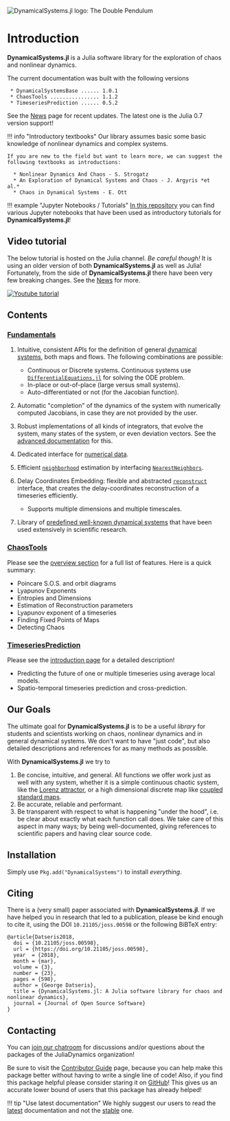 
![DynamicalSystems.jl logo: The Double Pendulum](https://i.imgur.com/nFQFdB0.gif)


<a id='Introduction-1'></a>

# Introduction


**DynamicalSystems.jl** is a Julia software library for the exploration of chaos and nonlinear dynamics.


The current documentation was built with the following versions




```
 * DynamicalSystemsBase ...... 1.0.1
 * ChaosTools ................ 1.1.2
 * TimeseriesPrediction ...... 0.5.2
```


See the [News](news) page for recent updates. The latest one is the Julia 0.7 version support!


!!! info "Introductory textbooks"
    Our library assumes basic some basic knowledge of nonlinear dynamics and complex systems.

    If you are new to the field but want to learn more, we can suggest the following textbooks as introductions:

      * Nonlinear Dynamics And Chaos - S. Strogatz
      * An Exploration of Dynamical Systems and Chaos - J. Argyris *et al.*
      * Chaos in Dynamical Systems - E. Ott



!!! example "Jupyter Notebooks / Tutorials"
    [In this repository](https://github.com/JuliaDynamics/JuliaDynamicsDocumentation.jl/tree/master/tutorials) you can find various Jupyter notebooks that have been used as introductory tutorials for **DynamicalSystems.jl**!



<a id='Video-tutorial-1'></a>

## Video tutorial


The below tutorial is hosted on the Julia channel. *Be careful though!* It is using an older version of both **DynamicalSystems.jl** as well as Julia! Fortunately, from the side of **DynamicalSystems.jl** there have been very few breaking changes. See the [News](news) for more.


[![Youtube tutorial](http://img.youtube.com/vi/13hqE_1a158/0.jpg)](http://www.youtube.com/watch?v=13hqE_1a158)


<a id='Contents-1'></a>

## Contents


<a id='[Fundamentals](definition/general)-1'></a>

### [Fundamentals](definition/general)


1. Intuitive, consistent APIs for the definition of general [dynamical systems](definition/general), both maps and flows. The following combinations are possible:

      * Continuous or Discrete systems. Continuous systems use [`DifferentialEquations.jl`](http://docs.juliadiffeq.org/latest/) for solving the ODE problem.
      * In-place or out-of-place (large versus small systems).
      * Auto-differentiated or not (for the Jacobian function).


2. Automatic "completion" of the dynamics of the system with numerically computed Jacobians, in case they are not provided by the user.
3. Robust implementations of all kinds of integrators, that evolve the system, many states of the system, or even deviation vectors. See the [advanced documentation](advanced) for this.
4. Dedicated interface for [numerical data](definition/dataset).
5. Efficient [`neighborhood`](definition/dataset.md#DynamicalSystemsBase.neighborhood) estimation by interfacing [`NearestNeighbors`](https://github.com/KristofferC/NearestNeighbors.jl).
6. Delay Coordinates Embedding: flexible and abstracted [`reconstruct`](definition/reconstruction.md#DynamicalSystemsBase.reconstruct) interface, that creates the delay-coordinates reconstruction of a timeseries efficiently.

      * Supports multiple dimensions and multiple timescales.


6. Library of [predefined well-known dynamical systems](definition/predefined) that have been used extensively in scientific research.


<a id='[ChaosTools](chaos/overview)-1'></a>

### [ChaosTools](chaos/overview)


Please see the [overview section](chaos/overview) for a full list of features. Here is a quick summary:


  * Poincare S.O.S. and orbit diagrams
  * Lyapunov Exponents
  * Entropies and Dimensions
  * Estimation of Reconstruction parameters
  * Lyapunov exponent of a timeseries
  * Finding Fixed Points of Maps
  * Detecting Chaos


<a id='[TimeseriesPrediction](tsprediction/introduction)-1'></a>

### [TimeseriesPrediction](tsprediction/introduction)


Please see the [introduction page](tsprediction/introduction) for a detailed description!


  * Predicting the future of one or multiple timeseries using average local models.
  * Spatio-temporal timeseries prediction and cross-prediction.


<a id='Our-Goals-1'></a>

## Our Goals


The ultimate goal for **DynamicalSystems.jl** is to be a useful *library* for students and scientists working on chaos, nonlinear dynamics and in general dynamical systems. We don't want to have "just code", but also detailed descriptions and references for as many methods as possible.


With **DynamicalSystems.jl** we try to


1. Be concise, intuitive, and general. All functions we offer work just as well with any system, whether it is a simple continuous chaotic system, like the [Lorenz attractor](definition/predefined/#DynamicalSystemsBase.Systems.lorenz), or a high dimensional discrete map like [coupled standard maps](definition/predefined/#DynamicalSystemsBase.Systems.coupledstandardmaps).
2. Be accurate, reliable and performant.
3. Be transparent with respect to what is happening "under the hood", i.e. be clear about exactly what each function call does. We take care of this aspect in many ways; by being well-documented, giving references to scientific papers and having clear source code.


<a id='Installation-1'></a>

## Installation


Simply use `Pkg.add("DynamicalSystems")` to install *everything*.


<a id='Citing-1'></a>

## Citing


There is a (very small) paper associated with **DynamicalSystems.jl**. If we have helped you in research that led to a publication, please be kind enough to cite it, using the DOI `10.21105/joss.00598` or the following BiBTeX entry:


```
@article{Datseris2018,
  doi = {10.21105/joss.00598},
  url = {https://doi.org/10.21105/joss.00598},
  year  = {2018},
  month = {mar},
  volume = {3},
  number = {23},
  pages = {598},
  author = {George Datseris},
  title = {DynamicalSystems.jl: A Julia software library for chaos and nonlinear dynamics},
  journal = {Journal of Open Source Software}
}
```


<a id='Contacting-1'></a>

## Contacting


You can [join our chatroom](https://gitter.im/JuliaDynamics/Lobby) for discussions and/or questions about the packages of the JuliaDynamics organization!


Be sure to visit the [Contributor Guide](contributors_guide) page, because you can help make this package better without having to write a single line of code! Also, if you find this package helpful please consider staring it on [GitHub](https://github.com/JuliaDynamics/DynamicalSystems.jl)! This gives us an accurate lower bound of users that this package has already helped!


!!! tip "Use latest documentation"
    We highly suggest our users to read the  [latest](https://JuliaDynamics.github.io/DynamicalSystems.jl/latest) documentation   and not the [stable](https://JuliaDynamics.github.io/DynamicalSystems.jl/stable) one.


